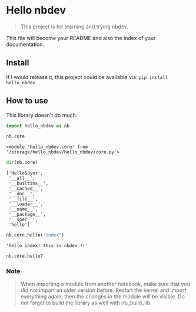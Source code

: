 # Hello nbdev
> This project is for learning and trying nbdev.


This file will become your README and also the index of your documentation.

## Install

If I would release it, this project could be available via:
`pip install hello_nbdev`

## How to use

This library doesn't do much.


```python
import hello_nbdev as nb
```

```python
nb.core
```




    <module 'hello_nbdev.core' from '/storage/hello_nbdev/hello_nbdev/core.py'>



```python
dir(nb.core)
```




    ['HelloSayer',
     '__all__',
     '__builtins__',
     '__cached__',
     '__doc__',
     '__file__',
     '__loader__',
     '__name__',
     '__package__',
     '__spec__',
     'hello']



```python
nb.core.hello("index")
```




    'hello index! this is nbdev !!'



```python
nb.core.hello?
```

### Note
> When importing a module from another notebook, make sure that you did not import an older version before. Restart the kernel and import everything again, then the changes in the module will be visible. Do not forget to build the library as well with nb_build_lib.
